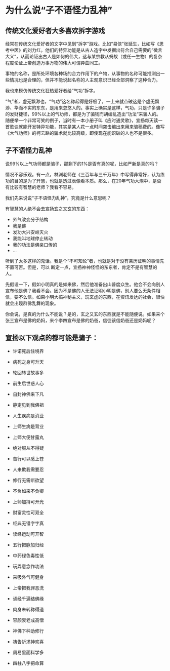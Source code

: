 # 为什么说“子不语怪力乱神”

## 传统文化爱好者大多喜欢拆字游戏

经常在传统文化爱好者的文字中见到“拆字”游戏。比如“易侠”张延生，比如写《思考中医》的刘力红。他们的特异功能是从古人造字中发掘出符合自己需要的”微言大义“，从而论证出古人是如何的伟大，这与某宗教从蚂蚁（或任一生物）的复杂程度论证上帝创造万事万物的伟大可谓异曲同工。

事物的名称，是所处环境各种场的合力作用下的产物，从事物的名称可能推测出一些情况也是合理的，但并不能说起名称的人主观意识已经全部洞察了这种合力。

我也来模仿传统文化狂热爱好者给”气功”拆字。

“气”者，虚无飘渺也，“气功”这名称起得是好极了，一上来就点破这是个虚无飘渺、华而不实的东东，是用来忽悠人的。事实上确实是这样，气功，只是许多骗子的发财捷径，99%以上的气功师，都是为了骗钱而胡编乱造出“功法“来骗人的。随便举一个非常可笑的例子，当时有一本小册子叫《应时通灵歌》，宣扬每天读一首歌诀就能开发特异功能，其实是某人花一点时间突击编出来用来骗稿费的。像写《大气功师》的柯云路的骗术就比较高级，即使现在能识破的人也不是很多。

## 子不语怪力乱神

说99%以上气功师都是骗子，那剩下的1%是否有真的呢，比如严新是真的吗？

情况不容乐观。有一点，林渊老师在《三百年与三千万年》中写得非常好，认为练功的目的是为了开慧，也就是透过表像看本质。那么，在20年气功大潮中，是否有比较有智慧的老师？我看不容易。

我们先来说说“子不语怪力乱神”，究竟是什么意思呢？

有智慧的人绝不会去宣扬玄之又玄的东西：

- 外气改变分子结构
- 我是佛
- 发功大兴安岭灭火
- 我能叫地球停止转动
- 我的功法是佛亲口传的
- …

听到了太多这样的鬼话。我是个“不可知论”者，也就是对于没有亲历证明的事情先不置可否。但是，可以 断定一点，宣扬神神怪怪的东东者，肯定不是有智慧的人。

先假设一下，假如小明真的是如来佛，然后他准备出山普度众生。他会不会向别人宣布他是佛？我看不会。因为不是佛的人无法证明小明是佛，别人要么无条件相信，要不么信。如果小明大搞神秘主义，玩玄虚的东西，在资讯发达的社会，很快就会出现群佛乱舞的现象。

你会说，是真的为什么不能说？是的，玄之又玄的东西就是不能随便说。如果来个张三宣布是佛的奶妈，来个李四宣布是佛的奶爸，信徒该信奶爸还是奶妈呢？

## 宣扬以下观点的都可能是骗子：

- 许诺死后住境界
- 病死之身可升天

- 轮回转世故事多
- 前生后世惑人心

- 自封神佛来下凡
- 静定见到我佛祖

- 人生疾病是消业
- 上师生病是背业

- 上师大便甘露丸
- 绝对服从不得疑

- 苦行可以感上苍
- 人来欺我需要忍

- 修行无需断欲望
- 不负如来不负卿

- 上师加持可开光
- 财富灵性可双全

- 经典无错字字真
- 读经运动可开智

- 五行把脉加归经
- 中药绿色毒性低

- 玩弄意念作功法
- 采吸外气可健身

- 上帝把我罪恶洗
- 诵经千遍结佛缘

- 肉身未转称得道
- 容颜衰老成高僧

- 神佛下种助修行
- 祷告祈求神欢喜

- 周易里面科学多
- 四柱八字把命算